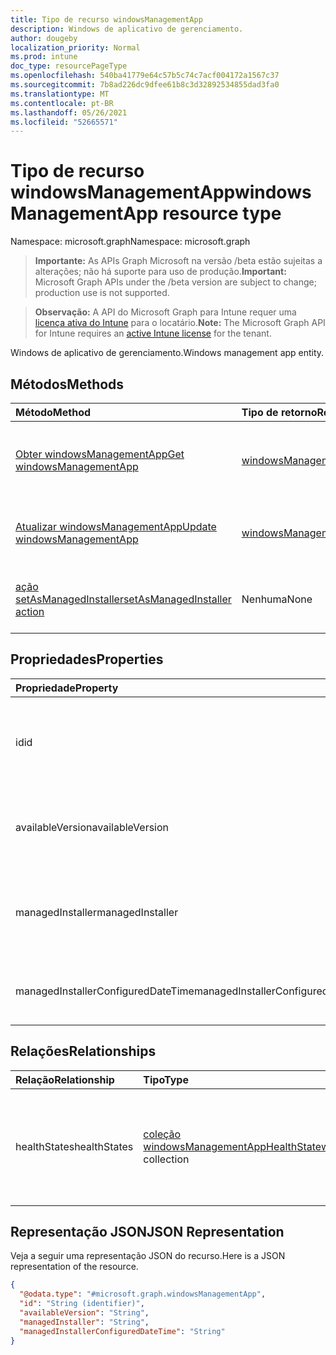 ```yaml
---
title: Tipo de recurso windowsManagementApp
description: Windows de aplicativo de gerenciamento.
author: dougeby
localization_priority: Normal
ms.prod: intune
doc_type: resourcePageType
ms.openlocfilehash: 540ba41779e64c57b5c74c7acf004172a1567c37
ms.sourcegitcommit: 7b8ad226dc9dfee61b8c3d32892534855dad3fa0
ms.translationtype: MT
ms.contentlocale: pt-BR
ms.lasthandoff: 05/26/2021
ms.locfileid: "52665571"
---
```

# <a name="windowsmanagementapp-resource-type"></a><span data-ttu-id="3180d-103">Tipo de recurso windowsManagementApp</span><span class="sxs-lookup"><span data-stu-id="3180d-103">windowsManagementApp resource type</span></span>

<span data-ttu-id="3180d-104">Namespace: microsoft.graph</span><span class="sxs-lookup"><span data-stu-id="3180d-104">Namespace: microsoft.graph</span></span>

> <span data-ttu-id="3180d-105">**Importante:** As APIs Graph Microsoft na versão /beta estão sujeitas a alterações; não há suporte para uso de produção.</span><span class="sxs-lookup"><span data-stu-id="3180d-105">**Important:** Microsoft Graph APIs under the /beta version are subject to change; production use is not supported.</span></span>

> <span data-ttu-id="3180d-106">**Observação:** A API do Microsoft Graph para Intune requer uma [licença ativa do Intune](https://go.microsoft.com/fwlink/?linkid=839381) para o locatário.</span><span class="sxs-lookup"><span data-stu-id="3180d-106">**Note:** The Microsoft Graph API for Intune requires an [active Intune license](https://go.microsoft.com/fwlink/?linkid=839381) for the tenant.</span></span>

<span data-ttu-id="3180d-107">Windows de aplicativo de gerenciamento.</span><span class="sxs-lookup"><span data-stu-id="3180d-107">Windows management app entity.</span></span>

## <a name="methods"></a><span data-ttu-id="3180d-108">Métodos</span><span class="sxs-lookup"><span data-stu-id="3180d-108">Methods</span></span>
|<span data-ttu-id="3180d-109">Método</span><span class="sxs-lookup"><span data-stu-id="3180d-109">Method</span></span>|<span data-ttu-id="3180d-110">Tipo de retorno</span><span class="sxs-lookup"><span data-stu-id="3180d-110">Return Type</span></span>|<span data-ttu-id="3180d-111">Descrição</span><span class="sxs-lookup"><span data-stu-id="3180d-111">Description</span></span>|
|:---|:---|:---|
|[<span data-ttu-id="3180d-112">Obter windowsManagementApp</span><span class="sxs-lookup"><span data-stu-id="3180d-112">Get windowsManagementApp</span></span>](../api/intune-devices-windowsmanagementapp-get.md)|[<span data-ttu-id="3180d-113">windowsManagementApp</span><span class="sxs-lookup"><span data-stu-id="3180d-113">windowsManagementApp</span></span>](../resources/intune-devices-windowsmanagementapp.md)|<span data-ttu-id="3180d-114">Leia propriedades e relações do [objeto windowsManagementApp.](../resources/intune-devices-windowsmanagementapp.md)</span><span class="sxs-lookup"><span data-stu-id="3180d-114">Read properties and relationships of the [windowsManagementApp](../resources/intune-devices-windowsmanagementapp.md) object.</span></span>|
|[<span data-ttu-id="3180d-115">Atualizar windowsManagementApp</span><span class="sxs-lookup"><span data-stu-id="3180d-115">Update windowsManagementApp</span></span>](../api/intune-devices-windowsmanagementapp-update.md)|[<span data-ttu-id="3180d-116">windowsManagementApp</span><span class="sxs-lookup"><span data-stu-id="3180d-116">windowsManagementApp</span></span>](../resources/intune-devices-windowsmanagementapp.md)|<span data-ttu-id="3180d-117">Atualize as propriedades de um [objeto windowsManagementApp.](../resources/intune-devices-windowsmanagementapp.md)</span><span class="sxs-lookup"><span data-stu-id="3180d-117">Update the properties of a [windowsManagementApp](../resources/intune-devices-windowsmanagementapp.md) object.</span></span>|
|[<span data-ttu-id="3180d-118">ação setAsManagedInstaller</span><span class="sxs-lookup"><span data-stu-id="3180d-118">setAsManagedInstaller action</span></span>](../api/intune-devices-windowsmanagementapp-setasmanagedinstaller.md)|<span data-ttu-id="3180d-119">Nenhuma</span><span class="sxs-lookup"><span data-stu-id="3180d-119">None</span></span>|<span data-ttu-id="3180d-120">Definir o status do Instalador Gerenciado para o locatário do chamador</span><span class="sxs-lookup"><span data-stu-id="3180d-120">Set the Managed Installer status for the caller tenant</span></span>|

## <a name="properties"></a><span data-ttu-id="3180d-121">Propriedades</span><span class="sxs-lookup"><span data-stu-id="3180d-121">Properties</span></span>
|<span data-ttu-id="3180d-122">Propriedade</span><span class="sxs-lookup"><span data-stu-id="3180d-122">Property</span></span>|<span data-ttu-id="3180d-123">Tipo</span><span class="sxs-lookup"><span data-stu-id="3180d-123">Type</span></span>|<span data-ttu-id="3180d-124">Descrição</span><span class="sxs-lookup"><span data-stu-id="3180d-124">Description</span></span>|
|:---|:---|:---|
|<span data-ttu-id="3180d-125">id</span><span class="sxs-lookup"><span data-stu-id="3180d-125">id</span></span>|<span data-ttu-id="3180d-126">String</span><span class="sxs-lookup"><span data-stu-id="3180d-126">String</span></span>|<span data-ttu-id="3180d-127">Identificador exclusivo do aplicativo Windows de gerenciamento</span><span class="sxs-lookup"><span data-stu-id="3180d-127">Unique Identifier for the Windows management app</span></span>|
|<span data-ttu-id="3180d-128">availableVersion</span><span class="sxs-lookup"><span data-stu-id="3180d-128">availableVersion</span></span>|<span data-ttu-id="3180d-129">String</span><span class="sxs-lookup"><span data-stu-id="3180d-129">String</span></span>|<span data-ttu-id="3180d-130">Windows versão disponível do aplicativo de gerenciamento.</span><span class="sxs-lookup"><span data-stu-id="3180d-130">Windows management app available version.</span></span>|
|<span data-ttu-id="3180d-131">managedInstaller</span><span class="sxs-lookup"><span data-stu-id="3180d-131">managedInstaller</span></span>|[<span data-ttu-id="3180d-132">managedInstallerStatus</span><span class="sxs-lookup"><span data-stu-id="3180d-132">managedInstallerStatus</span></span>](../resources/intune-devices-managedinstallerstatus.md)|<span data-ttu-id="3180d-133">Status do Instalador Gerenciado.</span><span class="sxs-lookup"><span data-stu-id="3180d-133">Managed Installer Status.</span></span> <span data-ttu-id="3180d-134">Os valores possíveis são: `disabled` e `enabled`.</span><span class="sxs-lookup"><span data-stu-id="3180d-134">Possible values are: `disabled`, `enabled`.</span></span>|
|<span data-ttu-id="3180d-135">managedInstallerConfiguredDateTime</span><span class="sxs-lookup"><span data-stu-id="3180d-135">managedInstallerConfiguredDateTime</span></span>|<span data-ttu-id="3180d-136">String</span><span class="sxs-lookup"><span data-stu-id="3180d-136">String</span></span>|<span data-ttu-id="3180d-137">Data configurada do Instalador Gerenciado</span><span class="sxs-lookup"><span data-stu-id="3180d-137">Managed Installer Configured Date Time</span></span>|

## <a name="relationships"></a><span data-ttu-id="3180d-138">Relações</span><span class="sxs-lookup"><span data-stu-id="3180d-138">Relationships</span></span>
|<span data-ttu-id="3180d-139">Relação</span><span class="sxs-lookup"><span data-stu-id="3180d-139">Relationship</span></span>|<span data-ttu-id="3180d-140">Tipo</span><span class="sxs-lookup"><span data-stu-id="3180d-140">Type</span></span>|<span data-ttu-id="3180d-141">Descrição</span><span class="sxs-lookup"><span data-stu-id="3180d-141">Description</span></span>|
|:---|:---|:---|
|<span data-ttu-id="3180d-142">healthStates</span><span class="sxs-lookup"><span data-stu-id="3180d-142">healthStates</span></span>|<span data-ttu-id="3180d-143">[coleção windowsManagementAppHealthState](../resources/intune-devices-windowsmanagementapphealthstate.md)</span><span class="sxs-lookup"><span data-stu-id="3180d-143">[windowsManagementAppHealthState](../resources/intune-devices-windowsmanagementapphealthstate.md) collection</span></span>|<span data-ttu-id="3180d-144">A lista de estados de saúde para o aplicativo de gerenciamento Windows instalado.</span><span class="sxs-lookup"><span data-stu-id="3180d-144">The list of health states for installed Windows management app.</span></span>|

## <a name="json-representation"></a><span data-ttu-id="3180d-145">Representação JSON</span><span class="sxs-lookup"><span data-stu-id="3180d-145">JSON Representation</span></span>
<span data-ttu-id="3180d-146">Veja a seguir uma representação JSON do recurso.</span><span class="sxs-lookup"><span data-stu-id="3180d-146">Here is a JSON representation of the resource.</span></span>
<!-- {
  "blockType": "resource",
  "keyProperty": "id",
  "@odata.type": "microsoft.graph.windowsManagementApp"
}
-->
``` json
{
  "@odata.type": "#microsoft.graph.windowsManagementApp",
  "id": "String (identifier)",
  "availableVersion": "String",
  "managedInstaller": "String",
  "managedInstallerConfiguredDateTime": "String"
}
```




